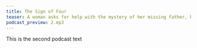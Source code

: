 ```yaml
---
title: The Sign of Four
teaser: A woman asks for help with the mystery of her missing father, her anonymous gifts of pearls and a letter requesting her to meet an unknown person that evening.
podcast_preview: 2.mp3
---
```


This is the second podcast text
